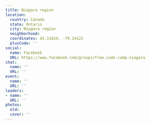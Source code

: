 ```yaml
---
title: Niagara region
location:
  country: Canada
  state: Ontario
  city: Niagara region
  neighborhood: 
  coordinates: 43.11624, -79.24122
  plusCode: ''
social:
  name: Facebook
  URL: https://www.facebook.com/groups/free.code.camp.niagara
chat:
  name: ''
  URL: ''
event:
  name: ''
  URL: ''
leaders:
- name: ''
  URL: ''
photos:
  old: 
  cover: ''
---
```

